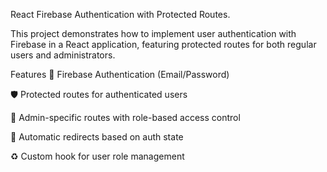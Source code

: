 React Firebase Authentication with Protected Routes.

This project demonstrates how to implement user authentication with Firebase in a React application, featuring protected routes for both regular users and administrators.

Features
🔐 Firebase Authentication (Email/Password)

🛡️ Protected routes for authenticated users

👑 Admin-specific routes with role-based access control

🔄 Automatic redirects based on auth state

♻️ Custom hook for user role management

